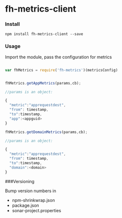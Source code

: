 # fh-metrics-client
### Install

```shell
npm install fh-metrics-client --save
```

### Usage

Import the module, pass the configuration for metrics

```javascript

var fhMetrics = require('fh-metrics')(metricsConfig)


fhMetrics.getAppMetrics(params,cb);

//params is an object:

{
  "metric":"apprequestdest",
  "from": timestamp,
  "to":timestamp,
  "app":<appguid>
}

fhMetrics.getDomainMetrics(params,cb);

//params is an object:

{
  "metric":"apprequestdest",
  "from": timestamp,
  "to":timestamp,
  "domain":<domain>
}


```

###Versioning

Bump version numbers in 

* npm-shrinkwrap.json
* package.json
* sonar-project.properties